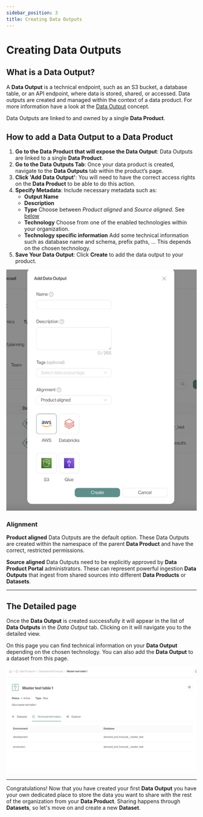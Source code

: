 ```yaml
---
sidebar_position: 3
title: Creating Data Outputs
---
```


# Creating Data Outputs

## What is a Data Output?

A **Data Output** is a technical endpoint, such as an S3 bucket, a database table, or an API endpoint, where data is stored, shared, or accessed.
Data outputs are created and managed within the context of a data product.
For more information have a look at the [Data Output](../concepts/data-outputs) concept.

Data Outputs are linked to and owned by a single **Data Product**.

## How to add a Data Output to a Data Product

1. **Go to the Data Product that will expose the Data Output**: Data Outputs are linked to a single **Data Product**.
2. **Go to the Data Outputs Tab**: Once your data product is created, navigate to the **Data Outputs** tab within the product’s page.
3. **Click 'Add Data Output'**: You will need to have the correct access rights on the **Data Product** to be able to do this action.
4. **Specify Metadata**: Include necessary metadata such as:
   - **Output Name**
   - **Description**
   - **Type** Choose between *Product aligned* and *Source aligned*. See [below](#alignment)
   - **Technology** Choose from one of the enabled technologies within your organization.
   - **Technology specific information** Add some technical information such as database name and schema, prefix paths, ... This depends on the chosen technology.
4. **Save Your Data Output**: Click **Create** to add the data output to your product.

![Data Output Creation](./img/data-output-modal.png)

### Alignment

**Product aligned** Data Outputs are the default option. These Data Outputs are created within the namespace of the parent **Data Product** and have the correct, restricted permissions.

**Source aligned** Data Outputs need to be explicitly approved by **Data Product Portal** administrators.
These can represent powerful ingestion **Data Outputs** that ingest from shared sources into different **Data Products** or **Datasets**.

---

## The Detailed page

Once the **Data Output** is created successfully it will appear in the list of **Data Outputs** in the *Data Output* tab.
Clicking on it will navigate you to the detailed view.

On this page you can find technical information on your **Data Output** depending on the chosen technology. You can also add the **Data Output** to a dataset from this page.

![Detailed Data Output](./img/data-output-detail.png)

---

Congratulations! Now that you have created your first **Data Output** you have your own dedicated place to store the data you want to share with the rest of the organization from your **Data Product**. Sharing happens through **Datasets**, so let's move on and create a new **Dataset**.
